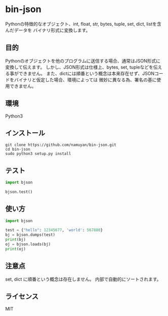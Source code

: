 bin-json
===========
Pythonの特徴的なオブジェクト、int, float, str, bytes, tuple, set, dict, listを含んだデータを
バイナリ形式に変換します。

目的
----
Pythonのオブジェクトを他のプログラムに送信する場合、通常はJSON形式に変換して伝えます。
しかし、JSON形式は仕様上、bytes, set, tupleなどを伝える事ができません。
また、dictには順番という概念は本来存在せず、JSONコードをバイナリと仮定した場合、環境によっては
微妙に異なる為、署名の基に使用できません。

環境
----
Python3

インストール
-----------
```commandline
git clone https://github.com/namuyan/bin-json.git
cd bin-json
sudo python3 setup.py install
```

テスト
------
```python
import bjson
 
bjson.test()
```

使い方
-----
```python
import bjson
 
test = {"hello": 12345677, 'world': 567880}
bj = bjson.dumps(test)
print(bj)
oj = bjson.loads(bj)
print(oj)
```

注意点
------
set, dict に順番という概念は存在しません。
内部で自動的にソートされます。

ライセンス
---------
MIT